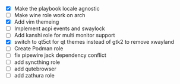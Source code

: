 - [x] Make the playbook locale agnostic
- [ ] Make wine role work on arch
- [x] Add vim themeing 
- [ ] Implement acpi events and swaylock
- [ ] Add kanshi role for multi monitor support
- [x] switch to qt5ct for qt themes instead of gtk2 to remove xwayland
- [ ] Create Podman role 
- [ ] fix pipewire jack dependency conflict
- [ ] add syncthing role
- [ ] add qutebrowser
- [ ] add zathura role 
